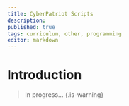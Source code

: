 ```yaml
---
title: CyberPatriot Scripts
description: 
published: true
tags: curriculum, other, programming
editor: markdown
---
```


# Introduction

>In progress...
{.is-warning}